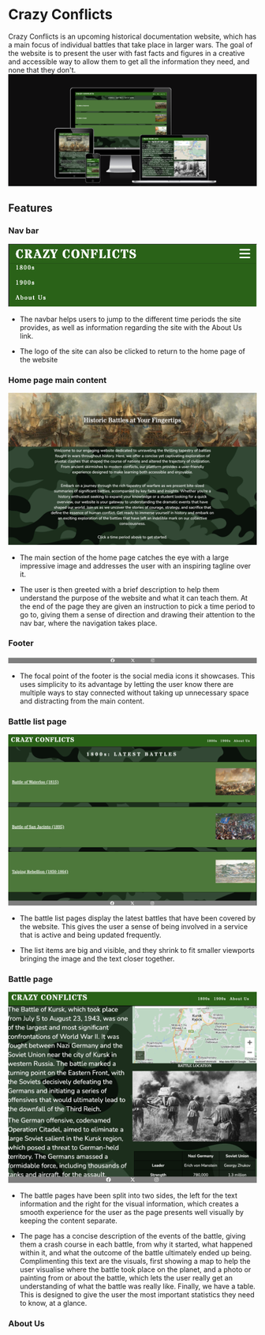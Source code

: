 # Crazy Conflicts
Crazy Conflicts is an upcoming historical documentation website, which has a main focus of individual battles that take place in larger wars. The goal of the website is to present the user with fast facts and figures in a creative and accessible way to allow them to get all the information they need, and none that they don't. 
![Screenshot](<Screenshot 2024-03-15 at 15.43.01.png>)
## Features
### Nav bar
![Screenshot](<Screenshot 2024-03-15 at 17.33.11.png>)
- The navbar helps users to jump to the different time periods the site provides, as well as information regarding the site with the About Us link. 

- The logo of the site can also be clicked to return to the home page of the website

### Home page main content
![Screenshot](<Screenshot 2024-03-15 at 17.38.01.png>)
- The main section of the home page catches the eye with a large impressive image and addresses the user with an inspiring tagline over it.

- The user is then greeted with a brief description to help them understand the purpose of the website and what it can teach them. At the end of the page they are given an instruction to pick a time period to go to, giving them a sense of direction and drawing their attention to the nav bar, where the navigation takes place.

### Footer
![Screenshot](<Screenshot 2024-03-15 at 17.44.49.png>)
- The focal point of the footer is the social media icons it showcases. This uses simplicity to its advantage by letting the user know there are multiple ways to stay connected without taking up unnecessary space and distracting from the main content.

### Battle list page
![Screenshot](<Screenshot 2024-03-15 at 17.48.47.png>)
- The battle list pages display the latest battles that have been covered by the website. This gives the user a sense of being involved in a service that is active and being updated frequently.

- The list items are big and visible, and they shrink to fit smaller viewports bringing the image and the text closer together. 

### Battle page
![Screenshot](<Screenshot 2024-03-15 at 17.54.22.png>)
- The battle pages have been split into two sides, the left for the text information and the right for the visual information, which creates a smooth experience for the user as the page presents well visually by keeping the content separate.

- The page has a concise description of the events of the battle, giving them a crash course in each battle, from why it started, what happened within it, and what the outcome of the battle ultimately ended up being. Complimenting this text are the visuals, first showing a map to help the user visualise where the battle took place on the planet, and a photo or painting from or about the battle, which lets the user really get an understanding of what the battle was really like. Finally, we have a table. This is designed to give the user the most important statistics they need to know, at a glance. 

### About Us

